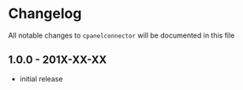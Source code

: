 # Changelog

All notable changes to `cpanelconnector` will be documented in this file

## 1.0.0 - 201X-XX-XX

- initial release
